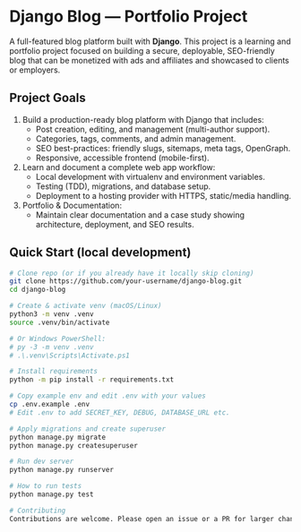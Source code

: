 # Django Blog — Portfolio Project

A full-featured blog platform built with **Django**. This project is a learning and portfolio project focused on building a secure, deployable, SEO-friendly blog that can be monetized with ads and affiliates and showcased to clients or employers.

## Project Goals
1. Build a production-ready blog platform with Django that includes:
   - Post creation, editing, and management (multi-author support).
   - Categories, tags, comments, and admin management.
   - SEO best-practices: friendly slugs, sitemaps, meta tags, OpenGraph.
   - Responsive, accessible frontend (mobile-first).
2. Learn and document a complete web app workflow:
   - Local development with virtualenv and environment variables.
   - Testing (TDD), migrations, and database setup.
   - Deployment to a hosting provider with HTTPS, static/media handling.
3. Portfolio & Documentation:
   - Maintain clear documentation and a case study showing architecture, deployment, and SEO results.

## Quick Start (local development)
```bash
# Clone repo (or if you already have it locally skip cloning)
git clone https://github.com/your-username/django-blog.git
cd django-blog

# Create & activate venv (macOS/Linux)
python3 -m venv .venv
source .venv/bin/activate

# Or Windows PowerShell:
# py -3 -m venv .venv
# .\.venv\Scripts\Activate.ps1

# Install requirements
python -m pip install -r requirements.txt

# Copy example env and edit .env with your values
cp .env.example .env
# Edit .env to add SECRET_KEY, DEBUG, DATABASE_URL etc.

# Apply migrations and create superuser
python manage.py migrate
python manage.py createsuperuser

# Run dev server
python manage.py runserver

# How to run tests
python manage.py test

# Contributing
Contributions are welcome. Please open an issue or a PR for larger changes